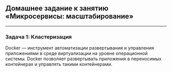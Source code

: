 ## Домашнее задание к занятию «Микросервисы: масштабирование»
-------
### Задача 1: Кластеризация
Docker — инструмент автоматизации развертывания и управления приложениями в среде виртуализации на уровне операционной системы. Docker позволяет развертывать приложения в переносимых контейнерах и управлять такими контейнерами.
